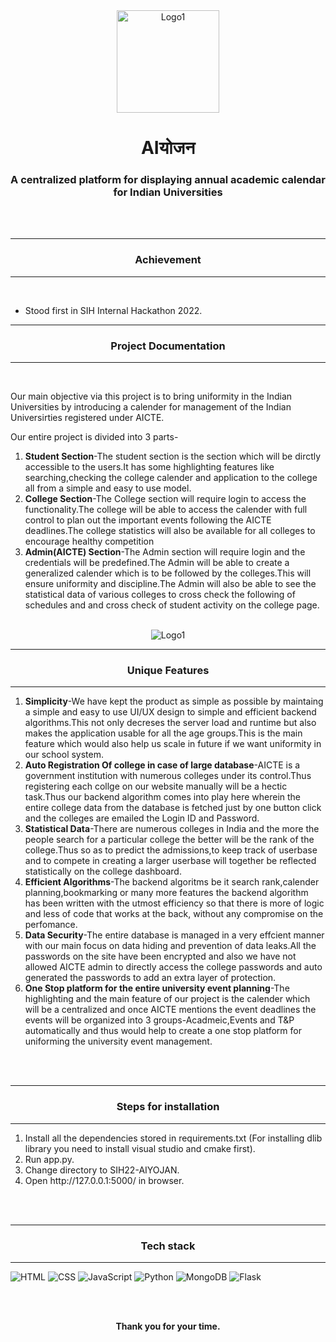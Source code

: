 
<div align="center">
<img width="164" alt="Logo1" src="https://user-images.githubusercontent.com/64307441/220329846-2cafde60-d3d4-43e0-acbc-4fa4a5d80d72.png">
</div>

<h1 align="center">AIयोजन</h1>
<h3 align="center">A centralized platform for displaying annual academic calendar for Indian Universities</h3>
<br><br>
<p align="center" style="margin-top:10px">
<hr>

<h3 align="center">
Achievement
</h3> 
<hr>
<br> 
<ul>
<li>Stood first in SIH Internal Hackathon 2022.</li>
</ul>
<hr>

<h3 align="center">
Project Documentation
</h3> 
<hr>
<br> 
<p>Our main objective via this project is to bring uniformity in the Indian Universities by introducing a calender for management of the Indian Universirties registered under AICTE.</p>
<p>Our entire project is divided into 3 parts-</p>
<ol>
<li><strong>Student Section</strong>-The student section is the section which will be dirctly accessible to the users.It has some highlighting features like searching,checking the college calender and application to the college all from a simple and easy to use model.</li>
<li><strong>College Section</strong>-The College section will require login to access the functionality.The college will be able to access the calender with full control to plan out the important events following the AICTE deadlines.The college statistics will also be available for all colleges to encourage healthy competition</li>
<li><strong>Admin(AICTE) Section</strong>-The Admin section will require login and the credentials will be predefined.The Admin will be able to create a generalized calender which is to be followed by the colleges.This will ensure uniformity and discipline.The Admin will also be able to see the statistical data of various colleges to cross check the following of schedules and and cross check of student activity on the college page.</li>

</ol>
<br>

<div align="center">
<img alt="Logo1" src="https://user-images.githubusercontent.com/64307441/220329275-a0b79cb3-890f-4d77-885e-17fa4c25aa48.jpg">
</div>

<hr>
<h3 align="center">Unique Features</h3>
<hr>
<ol>
<li><strong>Simplicity</strong>-We have kept the product as simple as possible by maintaing a simple and easy to use UI/UX design to simple and efficient backend algorithms.This not only decreses the server load and runtime but also makes the application usable for all the age groups.This is the main feature which would also help us scale in future if we want uniformity in our school system.</li>
<li><strong>Auto Registration Of college in case of large database</strong>-AICTE is a government institution with numerous colleges under its control.Thus registering each collge on our website manually will be a hectic task.Thus our backend algorithm comes into play here wherein the entire college data from the database is fetched just by one button click and the colleges are emailed the Login ID and Password.</li>
<li><strong>Statistical Data</strong>-There are numerous colleges in India and the more the people search for a particular college the better will be the rank of the college.Thus so as to predict the admissions,to keep track of userbase and to compete in creating a larger userbase will together be reflected statistically on the college dashboard.</li>
<li><strong>Efficient Algorithms</strong>-The backend algoritms be it search rank,calender planning,bookmarking or many more features the backend algorithm has been written with the utmost efficiency so that there is more of logic and less of code that works at the back, without any compromise on the perfomance.</li>
<li><strong>Data Security</strong>-The entire database is managed in a very effcient manner with our main focus on data hiding and prevention of data leaks.All the passwords on the site have been encrypted and also we have not allowed AICTE admin to directly access the college passwords and auto generated the passwords to add an extra layer of protection.</li>
<li><strong>One Stop platform for the entire university event planning</strong>-The highlighting and the main feature of our project is the calender which will be a centralized and once AICTE mentions the event deadlines the events will be organized into 3 groups-Acadmeic,Events and T&P automatically and thus would help to create a one stop platform for uniforming the university event management.</li>
</ol>
<br>
<br>

<hr>
<h3 align="center">Steps for installation</h3>
<hr>
<ol>
<li>Install all the dependencies stored in requirements.txt (For installing dlib library you need to install visual studio and cmake first).</li>
<li>Run app.py.</li>
<li>Change directory to SIH22-AIYOJAN.</li>
<li>Open http://127.0.0.1:5000/ in browser.</li>
</ol>
<br>
<br>

<!-- 
<h4 align="center"><b>Video Demonstartion can be found<a href="#">here</a>.</b></h4>
<br>
<br>  
-->

<hr>
<h3 align="center">Tech stack</h3>
<hr>

![HTML](https://img.shields.io/badge/HTML5-E34F26?style=for-the-badge&logo=html5&logoColor=white&style=plastic) ![CSS](https://img.shields.io/badge/CSS-239120?&style=for-the-badge&logo=css3&logoColor=white&style=plastic) ![JavaScript](https://img.shields.io/badge/JavaScript-F7DF1E?style=for-the-badge&logo=javascript&logoColor=white&style=plastic) ![Python](https://img.shields.io/badge/Python-00008B?style=for-the-badge&logo=python&logoColor=white&style=plastic) ![MongoDB](https://img.shields.io/badge/MongoDB-4EA94B?style=for-the-badge&logo=mongodb&logoColor=white&style=plastic) ![Flask](https://img.shields.io/badge/Flask-FF8C00?style=for-the-badge&logo=flask&logoColor=white&style=plastic)
<br><br>

<div align="center">
  <br>
  <p><b>Thank you for your time.</b><br>
  </p>
</div>
